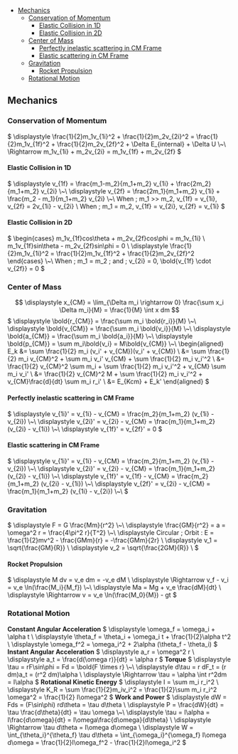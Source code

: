 <!-- TOC -->

- [Mechanics](#mechanics)
  - [Conservation of Momentum](#conservation-of-momentum)
    - [Elastic Collision in 1D](#elastic-collision-in-1d)
    - [Elastic Collision in 2D](#elastic-collision-in-2d)
  - [Center of Mass](#center-of-mass)
    - [Perfectly inelastic scattering in CM Frame](#perfectly-inelastic-scattering-in-cm-frame)
    - [Elastic scattering in CM Frame](#elastic-scattering-in-cm-frame)
  - [Gravitation](#gravitation)
    - [Rocket Propulsion](#rocket-propulsion)
  - [Rotational Motion](#rotational-motion)

<!-- /TOC -->





## Mechanics
### Conservation of Momentum
$
\displaystyle \frac{1}{2}m_1v_{1i}^2 + \frac{1}{2}m_2v_{2i}^2 = \frac{1}{2}m_1v_{1f}^2 + \frac{1}{2}m_2v_{2f}^2 + \Delta E_{internal} + \Delta U
\\~\\
\Rightarrow m_1v_{1i} + m_2v_{2i} = m_1v_{1f} + m_2v_{2f}
$

#### Elastic Collision in 1D
$
\displaystyle v_{1f} = \frac{m_1-m_2}{m_1+m_2} v_{1i} + \frac{2m_2}{m_1+m_2} v_{2i}
\\~\\
\displaystyle v_{2f} = \frac{2m_1}{m_1+m_2} v_{1i} + \frac{m_2 - m_1}{m_1+m_2} v_{2i}
\\~\\
When \; m_1 >> m_2, v_{1f} = v_{1i}, v_{2f} = 2v_{1i} - v_{2i} \\
When \; m_1 = m_2, v_{1f} = v_{2i}, v_{2f} = v_{1i}
$

#### Elastic Collision in 2D
$
\begin{cases}
m_1v_{1f}cos\theta + m_2v_{2f}cos\phi = m_1v_{1i} \\
m_1v_{1f}sin\theta - m_2v_{2f}sin\phi = 0 \\
\displaystyle \frac{1}{2}m_1v_{1i}^2 = \frac{1}{2}m_1v_{1f}^2 + \frac{1}{2}m_2v_{2f}^2
\end{cases}
\\~\\
When \; m_1 = m_2 \; and \; v_{2i} = 0, \bold{v_{1f} \cdot v_{2f}} = 0
$




### Center of Mass
$$
\displaystyle x_{CM} = \lim_{\Delta m_i \rightarrow 0} \frac{\sum x_i \Delta m_i}{M} = \frac{1}{M} \int x dm
$$
$
\displaystyle \bold{r_{CM}} = \frac{\sum m_i \bold{r_i}}{M} \\~\\
\displaystyle \bold{v_{CM}} = \frac{\sum m_i \bold{v_i}}{M} \\~\\
\displaystyle \bold{a_{CM}} = \frac{\sum m_i \bold{a_i}}{M} \\~\\
\displaystyle \bold{p_{CM}} = \sum m_i\bold{v_i} = M\bold{v_{CM}} \\~\\
\begin{aligned}
E_k &= \sum \frac{1}{2} m_i (v_i' + v_{CM})(v_i' + v_{CM}) \\
    &= \sum \frac{1}{2} m_i v_{CM}^2 + \sum m_i v_i' v_{CM} + \sum \frac{1}{2} m_i v_i'^2 \\
    &= \frac{1}{2} v_{CM}^2 \sum m_i + \sum \frac{1}{2} m_i v_i'^2 + v_{CM} \sum m_i v_i' \\
    &= \frac{1}{2} v_{CM}^2 M + \sum \frac{1}{2} m_i v_i'^2 + v_{CM}\frac{d}{dt} \sum m_i r_i' \\
    &= E_{Kcm} + E_k'
\end{aligned}
$

#### Perfectly inelastic scattering in CM Frame
$
\displaystyle v_{1i}' = v_{1i} - v_{CM} = \frac{m_2}{m_1+m_2} (v_{1i} - v_{2i}) \\~\\
\displaystyle v_{2i}' = v_{2i} - v_{CM} = \frac{m_1}{m_1+m_2} (v_{2i} - v_{1i}) \\~\\
\displaystyle v_{1f}' = v_{2f}' = 0
$
#### Elastic scattering in CM Frame
$
\displaystyle v_{1i}' = v_{1i} - v_{CM} = \frac{m_2}{m_1+m_2} (v_{1i} - v_{2i}) \\~\\
\displaystyle v_{2i}' = v_{2i} - v_{CM} = \frac{m_1}{m_1+m_2} (v_{2i} - v_{1i}) \\~\\
\displaystyle v_{1f}' = v_{1f} - v_{CM} = \frac{m_2}{m_1+m_2} (v_{2i} - v_{1i}) \\~\\
\displaystyle v_{2f}' = v_{2i} - v_{CM} = \frac{m_1}{m_1+m_2} (v_{1i} - v_{2i}) \\~\\
$



### Gravitation
$
\displaystyle F = G \frac{Mm}{r^2} \\~\\
\displaystyle \frac{GM}{r^2} = a = \omega^2 r = \frac{4\pi^2 r}{T^2} \\~\\
\displaystyle Circular \; Orbit : E = \frac{1}{2}mv^2 - \frac{GMm}{r} = -\frac{GMm}{2r} \\
\displaystyle v_1 = \sqrt{\frac{GM}{R}} \\
\displaystyle v_2 = \sqrt{\frac{2GM}{R}} \\
$

#### Rocket Propulsion
$
\displaystyle M dv = v_e dm = -v_e dM \\
\displaystyle \Rightarrow v_f - v_i = v_e \ln(\frac{M_i}{M_f}) \\~\\
\displaystyle Ma = Mg + v_e \frac{dM}{dt} \\
\displaystyle \Rightarrow v = v_e \ln(\frac{M_0}{M}) - gt
$


### Rotational Motion
**Constant Angular Acceleration**
$
\displaystyle \omega_f = \omega_i + \alpha t \\
\displaystyle \theta_f = \theta_i + \omega_i t + \frac{1}{2}\alpha t^2 \\
\displaystyle \omega_f^2 = \omega_i^2 + 2\alpha (\theta_f - \theta_i)
$
**Instant Angular Acceleration**
$
\displaystyle a_r = \omega^2 r \\
\displaystyle a_t = \frac{d(\omega r)}{dt} = \alpha r
$
**Torque**
$
\displaystyle \tau = rF\sin\phi = Fd = \bold{F \times r} \\~\\
\displaystyle d\tau = r dF_t = (r dm)a_t = (r^2 dm)\alpha \\
\displaystyle \Rightarrow \tau = \alpha \int r^2dm = I\alpha
$
**Rotational Kinetic Energy**
$
\displaystyle I = \sum m_i r_i^2 \\
\displaystyle K_R = \sum \frac{1}{2}m_iv_i^2 = \frac{1}{2}\sum m_i  r_i^2 \omega^2 = \frac{1}{2} I\omega^2
$
**Work and Power**
$
\displaystyle dW = Fds = (F\sin\phi) rd\theta = \tau d\theta \\
\displaystyle P = \frac{dW}{dt} = \tau \frac{d\theta}{dt} = \tau \omega
\\~\\
\displaystyle \tau = I\alpha = I\frac{d\omega}{dt} = I\omega\frac{d\omega}{d\theta} \\
\displaystyle \Rightarrow \tau d\theta = I\omega d\omega \\
\displaystyle W = \int_{\theta_i}^{\theta_f} \tau d\theta = \int_{\omega_i}^{\omega_f} I\omega d\omega = \frac{1}{2}I\omega_f^2 - \frac{1}{2}I\omega_i^2
$



